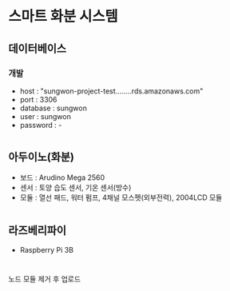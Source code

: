 # 스마트 화분 시스템

## 데이터베이스

### 개발
 - host : "sungwon-project-test........rds.amazonaws.com"
 - port : 3306
 - database : sungwon
 - user : sungwon
 - password : -

#
## 아두이노(화분)
- 보드 : Arudino Mega 2560
- 센서 : 토양 습도 센서, 기온 센서(방수)
- 모듈 : 열선 패드, 워터 펌프, 4채널 모스펫(외부전력), 2004LCD 모듈
#
## 라즈베리파이
- Raspberry Pi 3B
#
노드 모듈 제거 후 업로드
